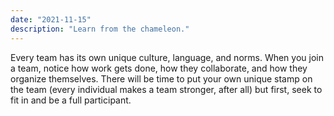 ```yaml
---
date: "2021-11-15"
description: "Learn from the chameleon."
---
```


Every team has its own unique culture, language, and norms. When you join a team, notice how work gets done, how they collaborate, and how they organize themselves. There will be time to put your own unique stamp on the team (every individual makes a team stronger, after all) but first, seek to fit in and be a full participant.
